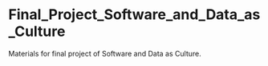# Final_Project_Software_and_Data_as_Culture
Materials for final project of Software and Data as Culture.

